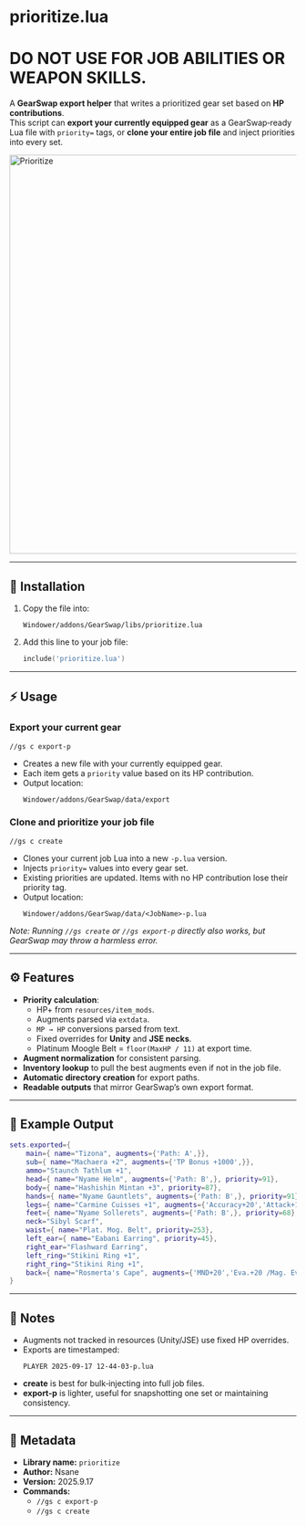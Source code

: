 # prioritize.lua
# DO NOT USE FOR JOB ABILITIES OR WEAPON SKILLS.

A **GearSwap export helper** that writes a prioritized gear set based on **HP contributions**.  
This script can **export your currently equipped gear** as a GearSwap‐ready Lua file with `priority=` tags, or **clone your entire job file** and inject priorities into every set.

<img width="1149" height="699" alt="Prioritize" src="https://github.com/user-attachments/assets/610f25c8-b8ff-4e3a-af13-0078bc5d9aac" />

---

## 📂 Installation

1. Copy the file into:
   ```
   Windower/addons/GearSwap/libs/prioritize.lua
   ```
2. Add this line to your job file:
   ```lua
   include('prioritize.lua')
   ```

---

## ⚡ Usage

### Export your current gear
```
//gs c export-p
```
- Creates a new file with your currently equipped gear.
- Each item gets a `priority` value based on its HP contribution.
- Output location:
  ```
  Windower/addons/GearSwap/data/export
  ```

### Clone and prioritize your job file
```
//gs c create
```
- Clones your current job Lua into a new `-p.lua` version.  
- Injects `priority=` values into every gear set.  
- Existing priorities are updated. Items with no HP contribution lose their priority tag.
- Output location:
  ```
  Windower/addons/GearSwap/data/<JobName>-p.lua
  ```

*Note: Running `//gs create` or `//gs export-p` directly also works, but GearSwap may throw a harmless error.*

---

## ⚙️ Features

- **Priority calculation**:
  - HP+ from `resources/item_mods`.
  - Augments parsed via `extdata`.
  - `MP → HP` conversions parsed from text.
  - Fixed overrides for **Unity** and **JSE necks**.
  - Platinum Moogle Belt = `floor(MaxHP / 11)` at export time.
- **Augment normalization** for consistent parsing.
- **Inventory lookup** to pull the best augments even if not in the job file.
- **Automatic directory creation** for export paths.
- **Readable outputs** that mirror GearSwap’s own export format.

---

## 📝 Example Output

```lua
sets.exported={
    main={ name="Tizona", augments={'Path: A',}},
    sub={ name="Machaera +2", augments={'TP Bonus +1000',}},
    ammo="Staunch Tathlum +1",
    head={ name="Nyame Helm", augments={'Path: B',}, priority=91},
    body={ name="Hashishin Mintan +3", priority=87},
    hands={ name="Nyame Gauntlets", augments={'Path: B',}, priority=91},
    legs={ name="Carmine Cuisses +1", augments={'Accuracy+20','Attack+12','\"Dual Wield\"+6',}, priority=50},
    feet={ name="Nyame Sollerets", augments={'Path: B',}, priority=68},
    neck="Sibyl Scarf",
    waist={ name="Plat. Mog. Belt", priority=253},
    left_ear={ name="Eabani Earring", priority=45},
    right_ear="Flashward Earring",
    left_ring="Stikini Ring +1",
    right_ring="Stikini Ring +1",
    back={ name="Rosmerta's Cape", augments={'MND+20','Eva.+20 /Mag. Eva.+20','Mag. Evasion+10','\"Cure\" potency +10%','Phys. dmg. taken-10%',}},
}
```

---

## 📌 Notes

- Augments not tracked in resources (Unity/JSE) use fixed HP overrides.
- Exports are timestamped:
  ```
  PLAYER 2025-09-17 12-44-03-p.lua
  ```
- **create** is best for bulk‐injecting into full job files.  
- **export-p** is lighter, useful for snapshotting one set or maintaining consistency.

---

## 👤 Metadata

- **Library name:** `prioritize`  
- **Author:** Nsane  
- **Version:** 2025.9.17  
- **Commands:**  
  - `//gs c export-p`  
  - `//gs c create`
